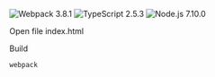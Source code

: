 ![Webpack 3.8.1](https://img.shields.io/badge/Webpack-v3.8,1-green.svg)
![TypeScript 2.5.3](https://img.shields.io/badge/TypeScript-v2.5.3-green.svg)
![Node.js 7.10.0](https://img.shields.io/badge/Node.js-v7.10.0-green.svg)

Open file index.html

Build
    
    webpack
